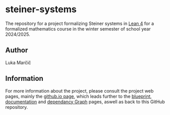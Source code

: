 # steiner-systems

The repository for a project formalizing Steiner systems in [Lean 4](https://lean-lang.org/) for a formalized mathematics course
in the winter semester of school year 2024/2025.

## Author

Luka Marčič

## Information

For more information about the project, please consult the project web pages, mainly
the [github.io page](https://lukamarcic.github.io/steiner-systems/), which leads further to
the [blueprint](https://lukamarcic.github.io/steiner-systems/blueprint/),
[documentation](https://lukamarcic.github.io/steiner-systems/docs/) and
[dependancy Graph](https://lukamarcic.github.io/steiner-systems/blueprint/dep_graph_document.html)
pages, aswell as back to this GitHub repository.
